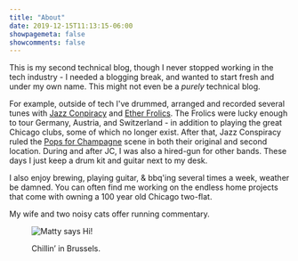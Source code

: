 ```yaml
---
title: "About"
date: 2019-12-15T11:13:15-06:00
showpagemeta: false
showcomments: false
---
```


This is my second technical blog, though I never stopped working in the tech industry - I needed a blogging break, and wanted to start fresh and under my own name. This might not even be a _purely_ technical blog.

For example, outside of tech I've drummed, arranged and recorded several tunes with [Jazz Conpiracy](/jazzconspiracy) and [Ether Frolics](/etherfrolics). The Frolics were lucky enough to tour Germany, Austria, and Switzerland - in addition to playing the great Chicago clubs, some of which no longer exist. After that, Jazz Conspiracy ruled the [Pops for Champagne](https://www.popsforchampagne.com/) scene in both their original and second location. During and after JC, I was also a hired-gun for other bands. These days I just keep a drum kit and guitar next to my desk.

I also enjoy brewing, playing guitar, & bbq'ing several times a week, weather be damned. You can often find me working on the endless home projects that come with owning a 100 year old Chicago two-flat.

My wife and two noisy cats offer running commentary.

<figure class="about">
  <picture>
    <source data-srcset="/img/matty-full.webp" type="image/webp">
    <img data-src="/img/matty-full.jpeg" alt="Matty says Hi!" class="lazyload">
  </picture>
  <figcaption>
    <p>Chillin’ in Brussels.</p>
  </figcaption>
</figure>
